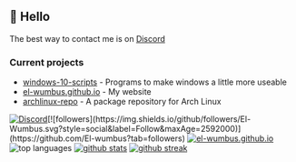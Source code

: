 ## 👋 Hello

<!--
**El-Wumbus/el-wumbus** is a ✨ _special_ ✨ repository because its `README.md` (this file) appears on your GitHub profile.

Here are some idea
- 🔭 I’m currently working on ...
- 🌱 I’m currently learning ...
- 👯 I’m looking to collaborate on ...
- 🤔 I’m looking for help with ...
- 💬 Ask me about ...
- 📫 How to reach me: ...
- ⚡ Fun fact: ...
-->

The best way to contact me is on [Discord](https://discord.gg/8wBUFeGGYc)

### Current projects

- [windows-10-scripts](https://github.com/El-Wumbus/windows-10-scripts) - Programs to make windows a little more useable
- [el-wumbus.github.io](https://github.com/El-Wumbus/el-wumbus.github.io) - My website
- [archlinux-repo](https://github.com/El-Wumbus/archlinux-repo) - A package repository for Arch Linux

[![Discord](https://badgen.net/badge/icon/discord?icon=discord&label)]([https://https://discord.com/](https://discord.gg/8wBUFeGGYc))[![followers](https://img.shields.io/github/followers/El-Wumbus.svg?style=social&label=Follow&maxAge=2592000)](https://github.com/El-wumbus?tab=followers) [![el-wumbus.github.io](https://img.shields.io/website-up-down-green-red/https/el-wumbus.github.io.svg)](https://el-wumbus.github.io/)
![top languages](https://github-readme-stats.vercel.app/api/top-langs/?username=El-Wumbus&theme=blue-green)
[![github stats](https://github-readme-stats.vercel.app/api?username=El-wumbus&theme=blue-green)](https://github.com/anuraghazra/github-readme-stats)
[![github streak](https://github-readme-streak-stats.herokuapp.com/?user=El-wumbus&theme=blue-green)](https://github.com/DenverCoder1/github-readme-streak-stats)
